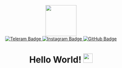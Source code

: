 <div id="header" align="center">
  <img src="https://i.giphy.com/media/v1.Y2lkPTc5MGI3NjExN2s0MHQ5bGNpZzR3bGdiOWF5dHNldXlldWs4NnIwcWZzb2I0ODYxdSZlcD12MV9pbnRlcm5hbF9naWZfYnlfaWQmY3Q9Zw/bGgsc5mWoryfgKBx1u/giphy.gif" width="100"/>
  <div id="badges">
    <a href="t.me/dimafkkpi">
      <img src="https://img.shields.io/badge/Telegram-blue?style=for-the-badge&logo=telegram&logoColor=white" alt="Teleram Badge"/>
    </a>
    <a href="instagram.com/0foreverdrunk0">
      <img src="https://img.shields.io/badge/Instagram-red?style=for-the-badge&logo=instagram&logoColor=white" alt="Instagram Badge"/>
    </a>
    <a href="github.com/DimaJun">
      <img src="https://img.shields.io/badge/GitHub-blue?style=for-the-badge&logo=github&logoColor=white" alt="GitHub Badge"/>
    </a>
  </div>
  <img src="https://komarev.com/ghpvc/?username=DimaJun&style=flat-square&color=blue" alt=""/>
  <h1>
    Hello World!
    <img src="https://media.giphy.com/media/hvRJCLFzcasrR4ia7z/giphy.gif" width="30px"/>
  </h1>
</div>

